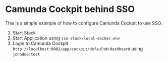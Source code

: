 # Camunda Cockpit behind SSO

This is a simple example of how to configure Camunda Cockpit to use SSO.

1. Start Stack
2. Start Application using `sso-stack/local-docker.env`
3. Login to Camunda Cockpit `http://localhost:8082/app/cockpit/default#/dashboard` using `johndoe:test`
